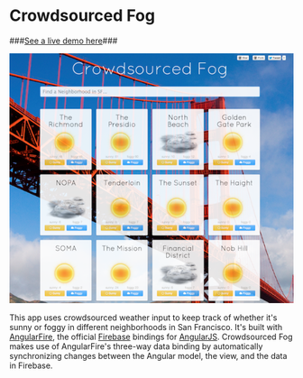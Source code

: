 Crowdsourced Fog
=================

###[See a live demo here](http://firebase.github.io/crowdsourced-fog/)###

<a href="http://firebase.github.io/crowdsourced-fog/" target="_blank"><img src="demo.png"/></a>

This app uses crowdsourced weather input to keep track of whether it's sunny or foggy in different neighborhoods in San Francisco. It's built with [AngularFire](http://angularfire.com/), the official [Firebase](https://www.firebase.com/) bindings for [AngularJS](http://angularjs.org/). Crowdsourced Fog makes use of AngularFire's three-way data binding by automatically synchronizing changes between the Angular model, the view, and the data in Firebase.
